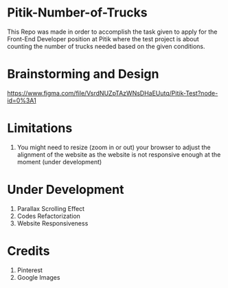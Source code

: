 # Pitik-Number-of-Trucks
This Repo was made in order to accomplish the task given to apply for the Front-End Developer position at Pitik where the test project is about counting the number of trucks needed based on the given conditions.

# Brainstorming and Design
https://www.figma.com/file/VsrdNUZpTAzWNsDHaEUutq/Pitik-Test?node-id=0%3A1

# Limitations
1. You might need to resize (zoom in or out) your browser to adjust the alignment of the website as the website is not responsive enough at the moment (under development)

# Under Development
1. Parallax Scrolling Effect
2. Codes Refactorization
3. Website Responsiveness

# Credits
1. Pinterest
2. Google Images

